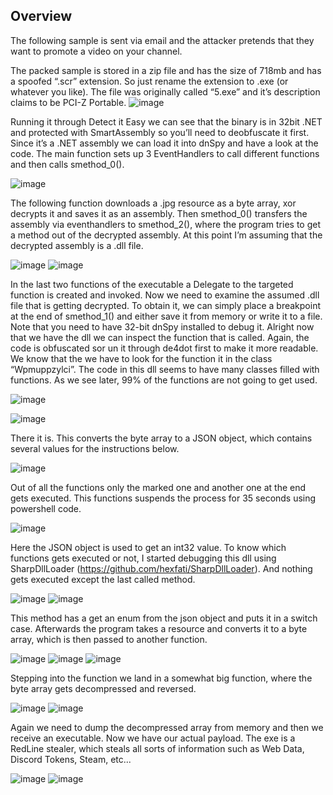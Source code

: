 
## Overview

The following sample is sent via email and the attacker pretends that they want to promote a video on your channel. 
 
The packed sample is stored in a zip file and has the size of 718mb and has a spoofed “.scr” extension. So just rename the extension to .exe (or whatever you like). The file was originally called “5.exe” and it’s description claims to be PCI-Z Portable.
![image](https://user-images.githubusercontent.com/97342354/182909520-966cafc3-5462-4bed-baef-320cc9be8de7.png)

   Running it through Detect it Easy we can see that the binary is in 32bit .NET and protected with SmartAssembly so you’ll need to deobfuscate it first. Since it’s a .NET assembly we can load it into dnSpy and have a look at the code. The main function sets up 3 EventHandlers to call different functions and then calls smethod_0().
 
 ![image](https://user-images.githubusercontent.com/97342354/182909562-56c8f288-5560-4dec-94b2-e152fb5b6765.png)

 
The following function downloads a .jpg resource as a byte array, xor decrypts it and saves it as an assembly. Then smethod_0() transfers the assembly via eventhandlers to smethod_2(), where the program tries to get a method out of the decrypted assembly. At this point I’m assuming that the decrypted assembly is a .dll file. 
 
![image](https://user-images.githubusercontent.com/97342354/182909582-3a148573-e052-407d-928c-3157bfe09135.png)
![image](https://user-images.githubusercontent.com/97342354/182909597-58d77ed5-c811-4ea7-8eb6-8b4b60e82efb.png)
 
 
In the last two functions of the executable a Delegate to the targeted function is created and invoked. Now we need to examine the assumed .dll file that is getting decrypted. To obtain it, we can simply place a breakpoint at the end of smethod_1() and either save it from memory or write it to a file. Note that you need to have 32-bit dnSpy installed to debug it. 
Alright now that we have the dll we can inspect the function that is called. Again, the code is obfuscated sor un it through de4dot first to make it more readable. We know that the we have to look for the function it in the class “Wpmuppzylci”. The code in this dll seems to have many classes filled with functions. As we see later, 99% of the functions are not going to get used.

![image](https://user-images.githubusercontent.com/97342354/182911356-e0795340-6593-439b-8963-c8a073aa86b1.png)

![image](https://user-images.githubusercontent.com/97342354/182909711-e414104c-8ecf-4e29-8cef-a9cffb77703a.png)



There it is. This converts the byte array to a JSON object, which contains several values for the instructions below.  

![image](https://user-images.githubusercontent.com/97342354/182909727-c28c957d-30c9-457b-9a72-257cfe19139c.png)

Out of all the functions only the marked one and another one at the end gets executed. This functions suspends the process for 35 seconds using powershell code. 

![image](https://user-images.githubusercontent.com/97342354/182909833-c84e3730-4e89-4033-8463-4fb06cbb2cae.png)



Here the JSON object is used to get an int32 value. To know which functions gets executed or not, I started debugging this dll using SharpDllLoader (https://github.com/hexfati/SharpDllLoader). And nothing gets executed except the last called method.  

![image](https://user-images.githubusercontent.com/97342354/182909846-a1a79d95-1158-4a76-88ba-5e91f4c789e4.png)
![image](https://user-images.githubusercontent.com/97342354/182909855-83231f93-7a59-4594-a4e5-83d1ed66d312.png)

 
This method has a get an enum from the json object and puts it in a switch case. Afterwards the program takes a resource and converts it to a byte array, which is then passed to another function.
 
![image](https://user-images.githubusercontent.com/97342354/182909859-8179334e-eb86-463c-b70f-54ec8cb049c2.png)
![image](https://user-images.githubusercontent.com/97342354/182909893-4e510dbb-cc57-4d85-a8c5-dfa1554829ec.png)
![image](https://user-images.githubusercontent.com/97342354/182909902-3e5df4f0-7db3-43ca-b45a-1418f6801605.png)

 
Stepping into the function we land in a somewhat big function, where the byte array gets decompressed and reversed.
 
![image](https://user-images.githubusercontent.com/97342354/182909935-9dfe5ead-7e71-41f3-ba40-bbee1d510950.png)
![image](https://user-images.githubusercontent.com/97342354/182909959-ab506162-9b9e-461a-873d-89e622a88277.png)
 

Again we need to dump the decompressed array from memory and then we receive an executable.
Now we have our actual payload. The exe is a RedLine stealer, which steals all sorts of information such as Web Data, Discord Tokens, Steam, etc...
  
![image](https://user-images.githubusercontent.com/97342354/182909979-56ce4455-2113-4c64-9339-cd39a8d475c4.png)
![image](https://user-images.githubusercontent.com/97342354/182909995-6a885e1a-6359-4aa7-9ff5-415eea361448.png)
